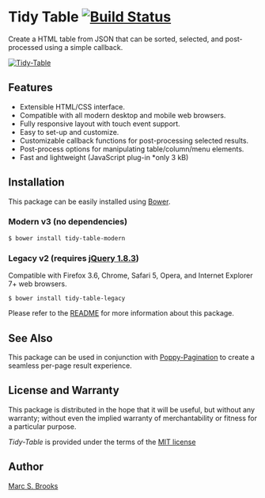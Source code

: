 # Tidy Table [<img src="https://travis-ci.org/nuxy/Tidy-Table.svg?branch=master" alt="Build Status" />](https://travis-ci.org/nuxy/Tidy-Table)

Create a HTML table from JSON that can be sorted, selected, and post-processed using a simple callback.

[<img src="https://nuxy.github.io/Tidy-Table/preview.gif" alt="Tidy-Table" />](https://nuxy.github.io/Tidy-Table)

## Features

- Extensible HTML/CSS interface.
- Compatible with all modern desktop and mobile web browsers.
- Fully responsive layout with touch event support.
- Easy to set-up and customize.
- Customizable callback functions for post-processing selected results.
- Post-process options for manipulating table/column/menu elements.
- Fast and lightweight (JavaScript plug-in *only 3 kB)

## Installation

This package can be easily installed using [Bower](http://bower.io).

### Modern v3 (no dependencies)

    $ bower install tidy-table-modern

### Legacy v2 (requires [jQuery 1.8.3](http://ajax.googleapis.com/ajax/libs/jquery/1.8.3/jquery.min.js))

Compatible with Firefox 3.6, Chrome, Safari 5, Opera, and Internet Explorer 7+ web browsers.

    $ bower install tidy-table-legacy

Please refer to the [README](https://nuxy.github.io/Tidy-Table) for more information about this package.

## See Also

This package can be used in conjunction with [Poppy-Pagination](https://github.com/nuxy/Poppy-Pagination) to create a seamless per-page result experience.

## License and Warranty

This package is distributed in the hope that it will be useful, but without any warranty; without even the implied warranty of merchantability or fitness for a particular purpose.

_Tidy-Table_ is provided under the terms of the [MIT license](http://www.opensource.org/licenses/mit-license.php)

## Author

[Marc S. Brooks](https://github.com/nuxy)
